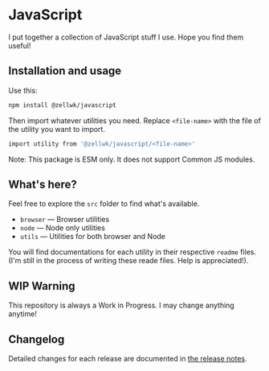# JavaScript

I put together a collection of JavaScript stuff I use. Hope you find them useful!

## Installation and usage

Use this:

```bash
npm install @zellwk/javascript
```

Then import whatever utilities you need. Replace `<file-name>` with the file of the utility you want to import.

```bash
import utility from '@zellwk/javascript/<file-name>'
```

Note: This package is ESM only. It does not support Common JS modules.

## What's here?

Feel free to explore the `src` folder to find what's available.

- `browser` — Browser utilities
- `node` — Node only utilities
- `utils` — Utilities for both browser and Node

You will find documentations for each utility in their respective `readme` files. (I'm still in the process of writing these reade files. Help is appreciated!).

## WIP Warning

This repository is always a Work in Progress. I may change anything anytime!

## Changelog

Detailed changes for each release are documented in [the release notes](https://github.com/zellwk/javascript/releases).
